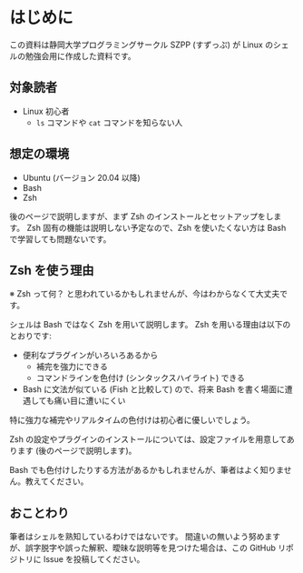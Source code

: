 # はじめに

この資料は静岡大学プログラミングサークル SZPP (すずっぷ) が Linux のシェルの勉強会用に作成した資料です。


## 対象読者
- Linux 初心者
  - `ls` コマンドや `cat` コマンドを知らない人


## 想定の環境
- Ubuntu (バージョン 20.04 以降)
- Bash
- Zsh

後のページで説明しますが、まず Zsh のインストールとセットアップをします。
Zsh 固有の機能は説明しない予定なので、Zsh を使いたくない方は Bash で学習しても問題ないです。


## Zsh を使う理由
※ Zsh って何？ と思われているかもしれませんが、今はわからなくて大丈夫です。

シェルは Bash ではなく Zsh を用いて説明します。
Zsh を用いる理由は以下のとおりです:

- 便利なプラグインがいろいろあるから
  - 補完を強力にできる
  - コマンドラインを色付け (シンタックスハイライト) できる
- Bash に文法が似ている (Fish と比較して) ので、将来 Bash を書く場面に遭遇しても痛い目に遭いにくい

特に強力な補完やリアルタイムの色付けは初心者に優しいでしょう。

Zsh の設定やプラグインのインストールについては、設定ファイルを用意してあります (後のページで説明します)。

Bash でも色付けしたりする方法があるかもしれませんが、筆者はよく知りません。教えてください。


## おことわり
筆者はシェルを熟知しているわけではないです。
間違いの無いよう努めますが、誤字脱字や誤った解釈、曖昧な説明等を見つけた場合は、この GitHub リポジトリに Issue を投稿してください。

